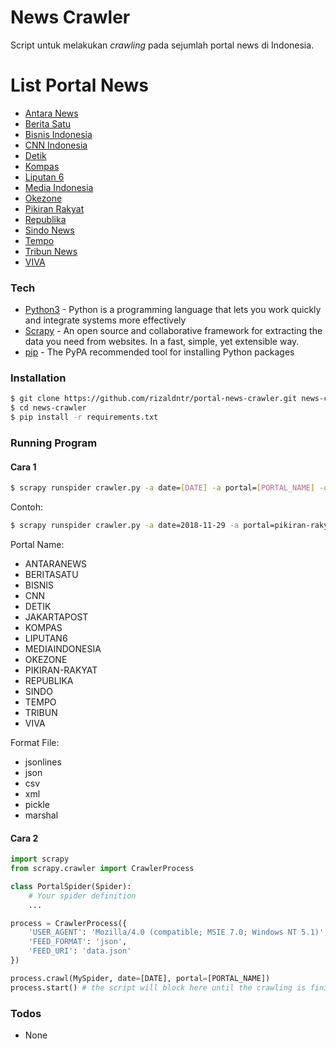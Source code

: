 # News Crawler

Script untuk melakukan _crawling_ pada sejumlah portal news di Indonesia.

# List Portal News

- [Antara News](https://www.antaranews.com/)
- [Berita Satu](https://www.beritasatu.com/)
- [Bisnis Indonesia](http://www.bisnis.com/)
- [CNN Indonesia](https://www.cnnindonesia.com/)
- [Detik](https://news.detik.com/)
- [Kompas](https://www.kompas.com/)
- [Liputan 6](https://www.liputan6.com/)
- [Media Indonesia](http://mediaindonesia.com/)
- [Okezone](https://www.okezone.com/)
- [Pikiran Rakyat](https://www.pikiran-rakyat.com/)
- [Republika](https://www.republika.co.id/)
- [Sindo News](https://www.sindonews.com/)
- [Tempo](https://www.tempo.co/)
- [Tribun News](http://www.tribunnews.com/)
- [VIVA](https://www.viva.co.id/)

### Tech

- [Python3] - Python is a programming language that lets you work quickly and integrate systems more effectively
- [Scrapy] - An open source and collaborative framework for extracting the data you need from websites. In a fast, simple, yet extensible way.
- [pip] - The PyPA recommended tool for installing Python packages

### Installation

```sh
$ git clone https://github.com/rizaldntr/portal-news-crawler.git news-crawler
$ cd news-crawler
$ pip install -r requirements.txt
```

### Running Program

#### Cara 1

```sh
$ scrapy runspider crawler.py -a date=[DATE] -a portal=[PORTAL_NAME] -o [OUTPUT_FILE] -t [FORMAT_FILE]
```

Contoh:

```sh
$ scrapy runspider crawler.py -a date=2018-11-29 -a portal=pikiran-rakyat -o crawler.json -t json
```

Portal Name:

- ANTARANEWS
- BERITASATU
- BISNIS
- CNN
- DETIK
- JAKARTAPOST
- KOMPAS
- LIPUTAN6
- MEDIAINDONESIA
- OKEZONE
- PIKIRAN-RAKYAT
- REPUBLIKA
- SINDO
- TEMPO
- TRIBUN
- VIVA

Format File:

- jsonlines
- json
- csv
- xml
- pickle
- marshal

#### Cara 2

```python
import scrapy
from scrapy.crawler import CrawlerProcess

class PortalSpider(Spider):
    # Your spider definition
    ...

process = CrawlerProcess({
    'USER_AGENT': 'Mozilla/4.0 (compatible; MSIE 7.0; Windows NT 5.1)',
    'FEED_FORMAT': 'json',
    'FEED_URI': 'data.json'
})

process.crawl(MySpider, date=[DATE], portal=[PORTAL_NAME])
process.start() # the script will block here until the crawling is finished
```

### Todos

- None

[python3]: https://www.python.org/
[scrapy]: https://scrapy.org/
[pip]: https://github.com/pypa/pip
